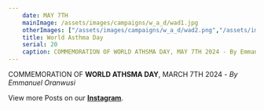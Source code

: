 ```yaml
---
    date: MAY 7TH
    mainImage: /assets/images/campaigns/w_a_d/wad1.jpg
    otherImages: ["/assets/images/campaigns/w_a_d/wad2.png","/assets/images/campaigns/w_a_d/wad3.png","/assets/images/campaigns/w_a_d/wad4.png", "/assets/images/campaigns/w_a_d/wad5.png", "/assets/images/campaigns/w_a_d/wad6.png", "/assets/images/campaigns/w_a_d/wad7.png", "/assets/images/campaigns/w_a_d/wad8.png", "/assets/images/campaigns/w_a_d/wad9.png"]
    title: World Asthma Day
    serial: 20
    caption: COMMEMORATION OF WORLD ATHSMA DAY, MAY 7TH 2024 - By Emmanuel Oranwusi
---
```


COMMEMORATION OF **WORLD ATHSMA DAY**, MARCH 7TH 2024 - *By Emmanuel Oranwusi*



View more Posts on our [**Instagram**](https://www.instagram.com/nileunimsa).